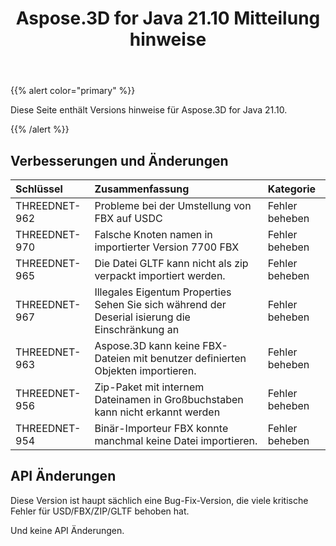 ﻿---
title: Aspose.3D for Java 21.10 Mitteilung hinweise
type: docs
weight: 3
url: /de/java/aspose-3d-for-java-21-10-release-notes/
---
{{% alert color="primary" %}}

Diese Seite enthält Versions hinweise für Aspose.3D for Java 21.10.

{{% /alert %}}
## **Verbesserungen und Änderungen**

|**Schlüssel**|**Zusammenfassung**|**Kategorie**|
|:- |:- |:- |
|THREEDNET-962 |Probleme bei der Umstellung von FBX auf USDC|Fehler beheben|
|THREEDNET-970 |Falsche Knoten namen in importierter Version 7700 FBX|Fehler beheben|
|THREEDNET-965 |Die Datei GLTF kann nicht als zip verpackt importiert werden.|Fehler beheben|
|THREEDNET-967 |Illegales Eigentum Properties Sehen Sie sich während der Deserial isierung die Einschränkung an|Fehler beheben|
|THREEDNET-963 |Aspose.3D kann keine FBX-Dateien mit benutzer definierten Objekten importieren.|Fehler beheben|
|THREEDNET-956 |Zip-Paket mit internem Dateinamen in Großbuchstaben kann nicht erkannt werden|Fehler beheben|
|THREEDNET-954 |Binär-Importeur FBX konnte manchmal keine Datei importieren.|Fehler beheben|


## API Änderungen ##

Diese Version ist haupt sächlich eine Bug-Fix-Version, die viele kritische Fehler für USD/FBX/ZIP/GLTF behoben hat.

Und keine API Änderungen.